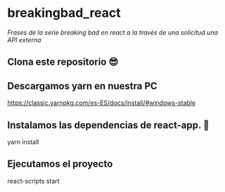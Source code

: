 # breakingbad_react

_Frases de la serie breaking bad en react a la través de una solicitud una API externa_ 

## Clona este repositorio 😎


## Descargamos yarn en nuestra PC 

https://classic.yarnpkg.com/es-ES/docs/install/#windows-stable


## Instalamos las dependencias de react-app. 🙈

yarn install

## Ejecutamos el proyecto

react-scripts start
